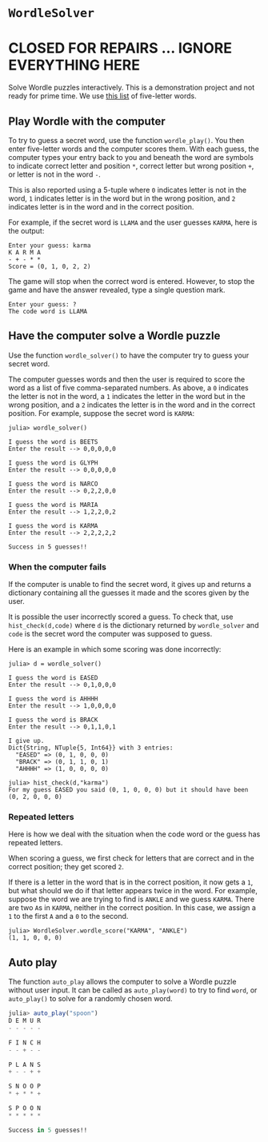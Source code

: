 # `WordleSolver`


# CLOSED FOR REPAIRS ... IGNORE EVERYTHING HERE


Solve Wordle puzzles interactively. This is a demonstration project and not ready for prime time. We use [this list](https://gist.github.com/cfreshman/a03ef2cba789d8cf00c08f767e0fad7b#file-wordle-answers-alphabetical-txt) of five-letter words.

## Play Wordle with the computer

To try to guess a secret word, use the function `wordle_play()`. You then enter five-letter words and the computer scores them. With each guess, the computer types your entry back to you and beneath the word are symbols to indicate correct letter and position `*`, correct letter but wrong position `+`, or letter is not in the word `-`.

This is also reported using a 5-tuple where `0` indicates letter is not in the word, `1` indicates letter is in the word but in the wrong position, and `2` indicates letter is in the word and in the correct position. 

For example, if the secret word is `LLAMA` and the user guesses `KARMA`, here is the output:
```
Enter your guess: karma  
K A R M A 
- + - * * 
Score = (0, 1, 0, 2, 2)
```

The game will stop when the correct word is entered. However, to stop the game and have the answer revealed, type a single question mark.
```
Enter your guess: ?
The code word is LLAMA
```

## Have the computer solve a Wordle puzzle

Use the function `wordle_solver()` to have the computer try to guess your secret word. 

The computer guesses words and then the user is required to score the word as a list of five comma-separated numbers. As above, a `0` indicates the letter is not in the word, a `1` indicates the letter in the word but in the wrong position, and a `2` indicates the letter is in the word and in the correct position. For example, suppose the secret word is `KARMA`:
```
julia> wordle_solver()

I guess the word is BEETS
Enter the result --> 0,0,0,0,0

I guess the word is GLYPH
Enter the result --> 0,0,0,0,0

I guess the word is NARCO
Enter the result --> 0,2,2,0,0

I guess the word is MARIA
Enter the result --> 1,2,2,0,2       

I guess the word is KARMA
Enter the result --> 2,2,2,2,2

Success in 5 guesses!!
```

### When the computer fails

If the computer is unable to find the secret word, it gives up and returns a dictionary containing all the guesses it made and the scores given by the user.

It is possible the user incorrectly scored a guess. To check that, use `hist_check(d,code)` where `d` is the dictionary returned by `wordle_solver` and `code` is the secret word the computer was supposed to guess.

Here is an example in which some scoring was done incorrectly:
```
julia> d = wordle_solver()

I guess the word is EASED
Enter the result --> 0,1,0,0,0

I guess the word is AHHHH
Enter the result --> 1,0,0,0,0

I guess the word is BRACK
Enter the result --> 0,1,1,0,1

I give up.
Dict{String, NTuple{5, Int64}} with 3 entries:
  "EASED" => (0, 1, 0, 0, 0)
  "BRACK" => (0, 1, 1, 0, 1)
  "AHHHH" => (1, 0, 0, 0, 0)

julia> hist_check(d,"karma")
For my guess EASED you said (0, 1, 0, 0, 0) but it should have been (0, 2, 0, 0, 0)
```




### Repeated letters

Here is how we deal with the situation when the code word or the guess has repeated letters. 

When scoring a guess, we first check for letters that are correct and in the correct position; they get scored `2`. 

If there is a letter in the word that is in the correct position, it now gets a `1`, but what should we do if that letter appears twice in the word. For example, suppose the word we are trying to find is `ANKLE` and we guess `KARMA`. There are two `A`s in `KARMA`, neither in the correct position. In this case, we assign a `1` to the first `A` and a `0` to the second.
```
julia> WordleSolver.wordle_score("KARMA", "ANKLE")
(1, 1, 0, 0, 0)
```

## Auto play

The function `auto_play` allows the computer to solve a Wordle puzzle without user input. It can be called as `auto_play(word)` to try to find `word`, or `auto_play()` to solve for a randomly chosen word.
```julia
julia> auto_play("spoon")
D E M U R 
- - - - - 

F I N C H 
- - + - - 

P L A N S 
+ - - + + 

S N O O P 
* + * * + 

S P O O N 
* * * * * 

Success in 5 guesses!!
```






